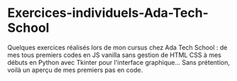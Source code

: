# Exercices-individuels-Ada-Tech-School

Quelques exercices réalisés lors de mon cursus chez Ada Tech School : de mes tous premiers codes en JS vanilla sans gestion de HTML CSS à mes débuts en Python avec Tkinter pour l'interface graphique... Sans prétention, voilà un aperçu de mes premiers pas en code.



